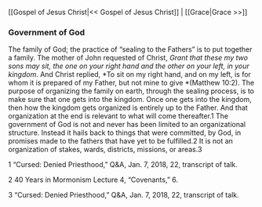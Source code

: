 [[Gospel of Jesus Christ|<< Gospel of Jesus Christ]]  |  [[Grace|Grace >>]]

### Government of God
The family of God; the practice of “sealing to the Fathers” is to put together a family. The mother of John requested of Christ, *Grant that these my two sons may sit, the one on your right hand and the other on your left, in your kingdom*. And Christ replied, *To sit on my right hand, and on my left, is for whom it is prepared of my Father, but not mine to give *(Matthew 10:2). The purpose of organizing the family on earth, through the sealing process, is to make sure that one gets into the kingdom. Once one gets into the kingdom, then how the kingdom gets organized is entirely up to the Father. And that organization at the end is relevant to what will come thereafter.1 The government of God is not and never has been limited to an organizational structure. Instead it hails back to things that were committed, by God, in promises made to the fathers that have yet to be fulfilled.2 It is not an organization of stakes, wards, districts, missions, or areas.3



1 “Cursed: Denied Priesthood,” Q&A, Jan. 7, 2018, 22, transcript of talk.


2 40 Years in Mormonism Lecture 4, “Covenants,” 6.


3 “Cursed: Denied Priesthood,” Q&A, Jan. 7, 2018, 22, transcript of talk.